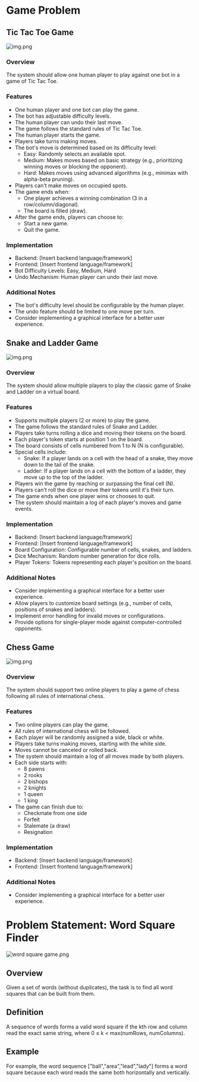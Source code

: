 # Game Problem

## Tic Tac Toe Game
![img.png](Lets-Start-LLD%2Fsrc%2FgameProblem%2Ftictaktoe%2Fimg.png)

### Overview
The system should allow one human player to play against one bot in a game of Tic Tac Toe.

### Features
- One human player and one bot can play the game.
- The bot has adjustable difficulty levels.
- The human player can undo their last move.
- The game follows the standard rules of Tic Tac Toe.
- The human player starts the game.
- Players take turns making moves.
- The bot's move is determined based on its difficulty level:
    - Easy: Randomly selects an available spot.
    - Medium: Makes moves based on basic strategy (e.g., prioritizing winning moves or blocking the opponent).
    - Hard: Makes moves using advanced algorithms (e.g., minimax with alpha-beta pruning).
- Players can't make moves on occupied spots.
- The game ends when:
    - One player achieves a winning combination (3 in a row/column/diagonal).
    - The board is filled (draw).
- After the game ends, players can choose to:
    - Start a new game.
    - Quit the game.

### Implementation
- Backend: [Insert backend language/framework]
- Frontend: [Insert frontend language/framework]
- Bot Difficulty Levels: Easy, Medium, Hard
- Undo Mechanism: Human player can undo their last move.

### Additional Notes
- The bot's difficulty level should be configurable by the human player.
- The undo feature should be limited to one move per turn.
- Consider implementing a graphical interface for a better user experience.

## Snake and Ladder Game
![img.png](Lets-Start-LLD%2Fsrc%2FgameProblem%2FsnakeAndLadder%2Fimg.png)
### Overview
The system should allow multiple players to play the classic game of Snake and Ladder on a virtual board.

### Features
- Supports multiple players (2 or more) to play the game.
- The game follows the standard rules of Snake and Ladder.
- Players take turns rolling a dice and moving their tokens on the board.
- Each player's token starts at position 1 on the board.
- The board consists of cells numbered from 1 to N (N is configurable).
- Special cells include:
    - Snake: If a player lands on a cell with the head of a snake, they move down to the tail of the snake.
    - Ladder: If a player lands on a cell with the bottom of a ladder, they move up to the top of the ladder.
- Players win the game by reaching or surpassing the final cell (N).
- Players can't roll the dice or move their tokens until it's their turn.
- The game ends when one player wins or chooses to quit.
- The system should maintain a log of each player's moves and game events.

### Implementation
- Backend: [Insert backend language/framework]
- Frontend: [Insert frontend language/framework]
- Board Configuration: Configurable number of cells, snakes, and ladders.
- Dice Mechanism: Random number generation for dice rolls.
- Player Tokens: Tokens representing each player's position on the board.

### Additional Notes
- Consider implementing a graphical interface for a better user experience.
- Allow players to customize board settings (e.g., number of cells, positions of snakes and ladders).
- Implement error handling for invalid moves or configurations.
- Provide options for single-player mode against computer-controlled opponents.

## Chess Game
![img.png](Lets-Start-LLD%2Fsrc%2FgameProblem%2Fchess%2Fimg.png)
### Overview
The system should support two online players to play a game of chess following all rules of international chess.

### Features
- Two online players can play the game.
- All rules of international chess will be followed.
- Each player will be randomly assigned a side, black or white.
- Players take turns making moves, starting with the white side.
- Moves cannot be canceled or rolled back.
- The system should maintain a log of all moves made by both players.
- Each side starts with:
    - 8 pawns
    - 2 rooks
    - 2 bishops
    - 2 knights
    - 1 queen
    - 1 king
- The game can finish due to:
    - Checkmate from one side
    - Forfeit
    - Stalemate (a draw)
    - Resignation

### Implementation
- Backend: [Insert backend language/framework]
- Frontend: [Insert frontend language/framework]

### Additional Notes
- Consider implementing a graphical interface for a better user experience.

# Problem Statement: Word Square Finder

![word square game.png](Lets-Start-LLD%2Fsrc%2FgameProblem%2FdesignWordSquare%2Fword%20square%20game.png)

## Overview
Given a set of words (without duplicates), the task is to find all word squares that can be built from them.

## Definition
A sequence of words forms a valid word square if the kth row and column read the exact same string, where 0 ≤ k < max(numRows, numColumns).

## Example
For example, the word sequence ["ball","area","lead","lady"] forms a word square because each word reads the same both horizontally and vertically.
